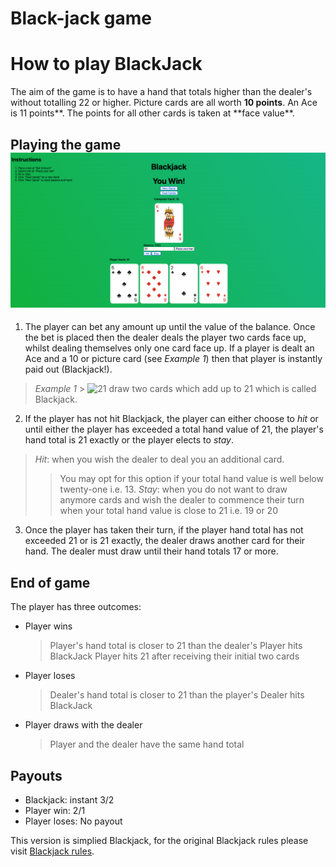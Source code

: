 # Black-jack game

# How to play BlackJack

The aim of the game is to have a hand that totals higher than the dealer's without totalling 22 or higher. Picture cards are all worth **10 points**. An Ace is 11 points**. The points for all other cards is taken at **face value\*\*.

## Playing the game![alt text](image.png)

1. The player can bet any amount up until the value of the balance. Once the bet is placed then the dealer deals the player two cards face up, whilst dealing themselves only one card face up. If a player is dealt an Ace and a 10 or picture card (see _Example 1_) then that player is instantly paid out (Blackjack!).

> _Example 1_ > ![21](https://upload.wikimedia.org/wikipedia/commons/thumb/e/e4/BlackJack6.jpg/1200px-BlackJack6.jpg) draw two cards which add up to 21 which is called Blackjack.

2. If the player has not hit Blackjack, the player can either choose to _hit_ or until either the player has exceeded a total hand value of 21, the player's hand total is 21 exactly or the player elects to _stay_.

> _Hit_: when you wish the dealer to deal you an additional card.
>
> > You may opt for this option if your total hand value is well below twenty-one i.e. 13.
> > _Stay_: when you do not want to draw anymore cards and wish the dealer to commence their turn
> > when your total hand value is close to 21 i.e. 19 or 20

3. Once the player has taken their turn, if the player hand total has not exceeded 21 or is 21 exactly, the dealer draws another card for their hand. The dealer must draw until their hand totals 17 or more.

## End of game

The player has three outcomes:

- Player wins
  > Player's hand total is closer to 21 than the dealer's
  > Player hits BlackJack
  > Player hits 21 after receiving their initial two cards
- Player loses
  > Dealer's hand total is closer to 21 than the player's
  > Dealer hits BlackJack
- Player draws with the dealer
  > Player and the dealer have the same hand total

## Payouts

- Blackjack: instant 3/2
- Player win: 2/1
- Player loses: No payout

This version is simplied Blackjack, for the original Blackjack rules please visit [Blackjack rules][Blackjack].

[Blackjack]: https://www.hippodromecasino.com/hippodrome-casino/blackjack/#:~:text=The%20object%20is%20to%20have,are%20counted%20at%20face%20value.
